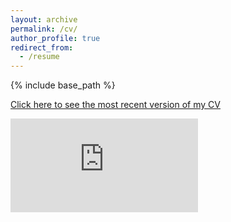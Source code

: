 ```yaml
---
layout: archive
permalink: /cv/
author_profile: true
redirect_from:
  - /resume
---
```


{% include base_path %}


[Click here to see the most recent version of my CV](http://ywrhee.github.io/files/CV_YWRhee(2022)_V2.pdf)

<embed src="http://ywrhee.github.io/files/CV_YWRhee(2022)_V2.pdf" type="application/pdf" />
